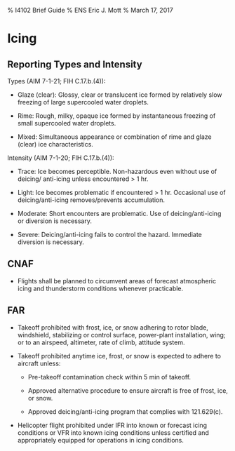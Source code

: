 % I4102 Brief Guide
% ENS Eric J. Mott
% March 17, 2017

Icing
=====

Reporting Types and Intensity
-----------------------------

Types (AIM 7-1-21; FIH C.17.b.(4)):

-   Glaze (clear): Glossy, clear or translucent ice formed by relatively slow
    freezing of large supercooled water droplets.

-   Rime: Rough, milky, opaque ice formed by instantaneous freezing of small
    supercooled water droplets.

-   Mixed: Simultaneous appearance or combination of rime and glaze (clear) ice
    characteristics.

Intensity (AIM 7-1-20; FIH C.17.b.(4)):

-   Trace: Ice becomes perceptible. Non-hazardous even without use of deicing/
    anti-icing unless encountered &gt; 1 hr.

-   Light: Ice becomes problematic if encountered &gt; 1 hr. Occasional use of
    deicing/anti-icing removes/prevents accumulation.

-   Moderate: Short encounters are problematic. Use of deicing/anti-icing or
    diversion is necessary.

-   Severe: Deicing/anti-icing fails to control the hazard. Immediate diversion
    is necessary.

CNAF
----

-   Flights shall be planned to circumvent areas of forecast atmospheric icing and thunderstorm conditions whenever practicable.

FAR
---

-   Takeoff prohibited with frost, ice, or snow adhering to rotor blade, windshield, stabilizing or control surface, power-plant installation, wing; or to an airspeed, altimeter, rate of climb, attitude system.

-   Takeoff prohibited anytime ice, frost, or snow is expected to adhere to aircraft unless:

    -   Pre-takeoff contamination check within 5 min of takeoff.

    -   Approved alternative procedure to ensure aircraft is free of frost, ice, or snow.

    -   Approved deicing/anti-icing program that complies with 121.629(c).

-   Helicopter flight prohibited under IFR into known or forecast icing conditions or VFR into known icing conditions unless certified and appropriately equipped for operations in icing conditions.
